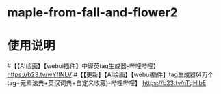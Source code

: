 # maple-from-fall-and-flower2
# 使用说明
#【【AI绘画】【webui插件】中译英tag生成器-哔哩哔哩】 https://b23.tv/wYfINLV
#【【更新】【AI绘画】【webui插件】tag生成器(4万个tag+元素法典+英汉词典+自定义收藏)-哔哩哔哩】 https://b23.tv/nTqHlbE
